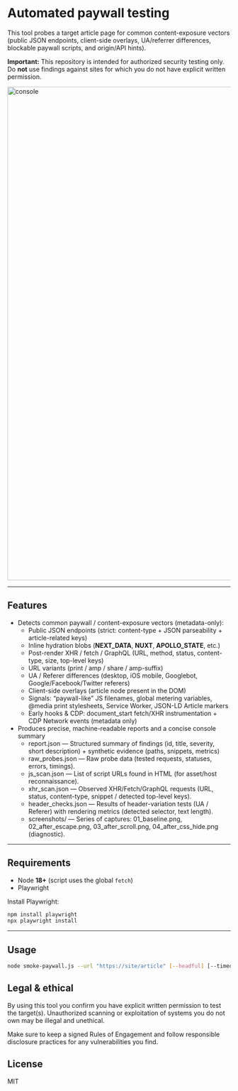 # Automated paywall testing

This tool probes a target article page for common content-exposure vectors (public JSON endpoints, client-side overlays, UA/referrer differences, blockable paywall scripts, and origin/API hints).  

**Important:** This repository is intended for authorized security testing only. Do **not** use findings against sites for which you do not have explicit written permission.

<img width="2076" height="1112" alt="console" src="https://github.com/user-attachments/assets/b0b2119b-32c6-417c-a6cf-886ab7faedca" />

---

## Features

- Detects common paywall / content-exposure vectors (metadata-only):
    - Public JSON endpoints (strict: content-type + JSON parseability + article-related keys)
	- Inline hydration blobs (__NEXT_DATA__, __NUXT__, __APOLLO_STATE__, etc.)
	- Post-render XHR / fetch / GraphQL (URL, method, status, content-type, size, top-level keys)
	- URL variants (print / amp / share / amp-suffix)
	- UA / Referer differences (desktop, iOS mobile, Googlebot, Google/Facebook/Twitter referers)
	- Client-side overlays (article node present in the DOM)
	- Signals: “paywall-like” JS filenames, global metering variables, @media print stylesheets, Service Worker, JSON-LD Article markers
	- Early hooks & CDP: document_start fetch/XHR instrumentation + CDP Network events (metadata only)
- Produces precise, machine-readable reports and a concise console summary
  - report.json — Structured summary of findings (id, title, severity, short description) + synthetic evidence (paths, snippets, metrics)
  - raw_probes.json — Raw probe data (tested requests, statuses, errors, timings).
  - js_scan.json — List of script URLs found in HTML (for asset/host reconnaissance).
  - xhr_scan.json — Observed XHR/Fetch/GraphQL requests (URL, status, content-type, snippet / detected top-level keys).
  - header_checks.json — Results of header-variation tests (UA / Referer) with rendering metrics (detected selector, text length).
  - screenshots/ — Series of captures: 01_baseline.png, 02_after_escape.png, 03_after_scroll.png, 04_after_css_hide.png (diagnostic).

---

## Requirements

- Node **18+** (script uses the global `fetch`)  
- Playwright

Install Playwright:

```bash
npm install playwright
npx playwright install
```

---

## Usage

```bash
node smoke-paywall.js --url "https://site/article" [--headful] [--timeout 60000] [--ua "UA String"]
```

## Legal & ethical

By using this tool you confirm you have explicit written permission to test the target(s). Unauthorized scanning or exploitation of systems you do not own may be illegal and unethical.

Make sure to keep a signed Rules of Engagement and follow responsible disclosure practices for any vulnerabilities you find.

## License

MIT
